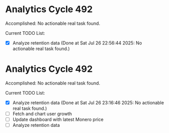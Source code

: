 # Analytics Cycle 492

Accomplished: No actionable real task found.

Current TODO List:

- [x] Analyze retention data  (Done at Sat Jul 26 22:56:44 2025: No actionable real task found.)

# Analytics Cycle 492

Accomplished: No actionable real task found.

Current TODO List:

- [x] Analyze retention data  (Done at Sat Jul 26 23:16:46 2025: No actionable real task found.)
- [ ] Fetch and chart user growth
- [ ] Update dashboard with latest Monero price
- [ ] Analyze retention data